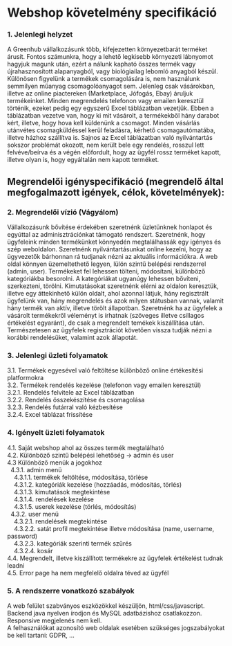 # Webshop követelmény specifikáció


### 1. Jelenlegi helyzet

A Greenhub vállalkozásunk több, kifejezetten környezetbarát terméket árusít. Fontos számunkra, hogy a lehető legkisebb környezeti lábnyomot hagyjuk magunk után, ezért a nálunk kapható összes termék vagy újrahasznosított alapanyagból, vagy biológiailag lebomló anyagból készül.
Különösen figyelünk a termékek csomagolására is, nem használunk semmilyen műanyag csomagolóanyagot sem. Jelenleg csak vásárokban, illetve az online piactereken (Marketplace, Jófogás, Ebay) áruljuk termékeinket.
Minden megrendelés telefonon vagy emailen keresztül történik, ezeket pedig egy egyszerű Excel táblázatban vezetjük. Ebben a táblázatban vezetve van, hogy ki mit vásárolt, a termékekből hány darabot kért, illetve, hogy hova kell küldenünk a csomagot.
Minden vásárlás utánvétes csomagküldéssel kerül feladásra, kérhető csomagautómatába, illetve házhoz szállítva is. Sajnos az Excel táblázatban való nyilvántartás sokszor problémát okozott, nem került bele egy rendelés, rosszul lett felvéve/beírva és a végén előfordult, hogy az ügyfél rossz terméket kapott, illetve olyan is, hogy egyáltalán nem kapott terméket.

## Megrendelői igényspecifikáció (megrendelő által megfogalmazott igények, célok, követelmények):

### 2. Megrendelői vízió (Vágyálom)

Vállalkozásunk bővítése érdekében szeretnénk üzletünknek honlapot és egyúttal az adminisztrációnkat támogató rendszert. Szeretnénk, hogy ügyfeleink minden termékünket könnyedén megtalálhassák egy igényes és szép weboldalon.
Szeretnénk nyilvántartásunkat online kezelni, hogy az ügyvezetők bárhonnan rá tudjanak nézni az aktuális információkra. A web oldal könnyen üzemeltethető legyen, lülön szintű belépési rendszerrel (admin, user). Termékeket fel lehessen tölteni, módosítani, különböző kategóriákba besorolni. 
A kategóriákat ugyanúgy lehessen bővíteni, szerkezteni, törölni. Kimutatásokat szeretnénk elérni az oldalon keresztük, illetve egy áttekinhető külön oldalt, ahol azonnal látjuk, hány regisztrált ügyfelünk van, hány megrendelés és azok milyen státusban vannak, valamit hány termék van aktív, illetve törölt állapotban.
Szeretnénk ha az ügyfelek a vásárolt termékekről véleményt is írhatnak (szöveges illetve csillagos értékelést egyaránt), de csak a megrendelt temékek kiszállítása után. Természetesen az ügyfelek regisztrációt követően vissza tudják nézni a korábbi rendelésüket,  valamint azok állapotát.

### 3. Jelenlegi üzleti folyamatok

3.1. Termékek egyesével való feltöltése különböző online értékesítési platformokra  
3.2. Termékek rendelés kezelése (telefonon vagy emailen keresztül)  
3.2.1. Rendelés felvitele az Excel táblázatban  
3.2.2. Rendelés összekészítése és csomagolása  
3.2.3. Rendelés futárral való kézbesítése  
3.2.4. Excel táblázat frissítése

### 4. Igényelt üzleti folyamatok

4.1. Saját webshop ahol az összes termék megtalálható  
4.2. Különböző szintű belépési lehetőség -> admin és user  
4.3 Különböző menük a jogokhoz  
  4.3.1. admin menü  
    4.3.1.1. termékek feltöltése, módosítása, törlése  
    4.3.1.2. kategóriák kezelése (hozzáadás, módosítás, törlés)  
    4.3.1.3. kimutatások megtekintése   
    4.3.1.4. rendelések kezelése  
    4.3.1.5. userek kezelése (törlés, módosítás)  
  4.3.2. user menü  
    4.3.2.1. rendelések megtekintése  
    4.3.2.2. satát profil megtekintése illetve módosítása (name, username, password)  
    4.3.2.3. kategóriák szerinti termék szűrés  
    4.3.2.4. kosár  
4.4. Megrendelt, illetve kiszállított termékekre az ügyfelek értékelést tudnak leadni  
4.5. Error page ha nem megfelelő oldalra téved az ügyfél


### 5. A rendszerre vonatkozó szabályok

A web felület szabványos eszközökkel készüljön, html/css/javascript. Backend java nyelven írodjon és MySQL adatbázishoz csatlakozzon. Responsive megjelenés nem kell.  
A felhasználókat azonosító web oldalak esetében szükséges jogszabályokat be kell tartani: GDPR, ...
